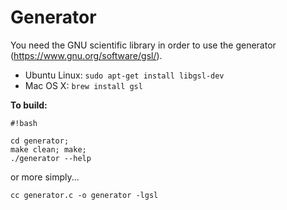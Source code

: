 # Generator #

You need the GNU scientific library in order to use the generator (https://www.gnu.org/software/gsl/).

* Ubuntu Linux: ```sudo apt-get install libgsl-dev```
* Mac OS X: ```brew install gsl```


**To build:**
```
#!bash

cd generator;
make clean; make;
./generator --help

```

or more simply...
```
cc generator.c -o generator -lgsl
```